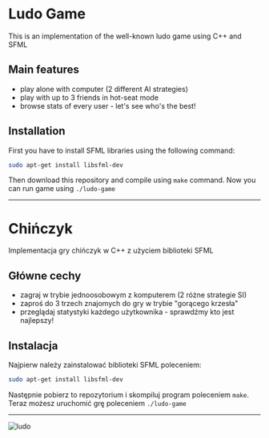 # Ludo Game

This is an implementation of the well-known ludo game using C++ and SFML

## Main features

* play alone with computer (2 different AI strategies)
* play with up to 3 friends in hot-seat mode
* browse stats of every user - let's see who's the best!

## Installation

First you have to install SFML libraries using the following command:
```bash
sudo apt-get install libsfml-dev
```
Then download this repository and compile using `make` command. Now you can run game using `./ludo-game`

---
# Chińczyk

Implementacja gry chińczyk w C++ z użyciem biblioteki SFML

## Główne cechy

* zagraj w trybie jednoosobowym z komputerem (2 różne strategie SI)
* zaproś do 3 trzech znajomych do gry w trybie "gorącego krzesła"
* przeglądaj statystyki każdego użytkownika - sprawdźmy kto jest najlepszy!

## Instalacja

Najpierw należy zainstalować biblioteki SFML poleceniem:
```bash
sudo apt-get install libsfml-dev
```
Następnie pobierz to repozytorium i skompiluj program poleceniem `make`. Teraz możesz uruchomić grę̣ poleceniem `./ludo-game`

---

![ludo](https://user-images.githubusercontent.com/50172737/123543399-7547e900-d74e-11eb-8f96-c667713340c0.png)
